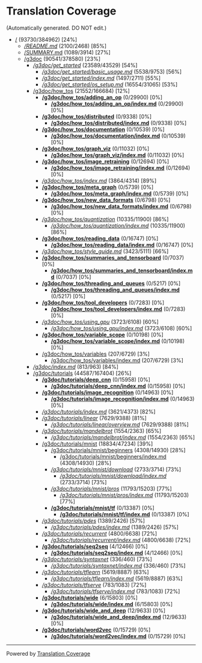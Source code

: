# Translation Coverage                         
(Automatically generated. DO NOT edit.)
* [/](/) (93730/384962) [24%]
  * [*/README.md*](/README.md) (2100/2468) [85%]
  * [/SUMMARY.md](/SUMMARY.md) (1089/3914) [27%]
  * [/g3doc](/g3doc) (90541/378580) [23%]
    * [*/g3doc/get_started*](/g3doc/get_started) (23589/43529) [54%]
      * [*/g3doc/get_started/basic_usage.md*](/g3doc/get_started/basic_usage.md) (5538/9753) [56%]
      * [*/g3doc/get_started/index.md*](/g3doc/get_started/index.md) (1497/2711) [55%]
      * [*/g3doc/get_started/os_setup.md*](/g3doc/get_started/os_setup.md) (16554/31065) [53%]
    * [/g3doc/how_tos](/g3doc/how_tos) (21552/166684) [12%]
      * [**/g3doc/how_tos/adding_an_op**](/g3doc/how_tos/adding_an_op) (0/29900) [0%]
        * [**/g3doc/how_tos/adding_an_op/index.md**](/g3doc/how_tos/adding_an_op/index.md) (0/29900) [0%]
      * [**/g3doc/how_tos/distributed**](/g3doc/how_tos/distributed) (0/9338) [0%]
        * [**/g3doc/how_tos/distributed/index.md**](/g3doc/how_tos/distributed/index.md) (0/9338) [0%]
      * [**/g3doc/how_tos/documentation**](/g3doc/how_tos/documentation) (0/10539) [0%]
        * [**/g3doc/how_tos/documentation/index.md**](/g3doc/how_tos/documentation/index.md) (0/10539) [0%]
      * [**/g3doc/how_tos/graph_viz**](/g3doc/how_tos/graph_viz) (0/11032) [0%]
        * [**/g3doc/how_tos/graph_viz/index.md**](/g3doc/how_tos/graph_viz/index.md) (0/11032) [0%]
      * [**/g3doc/how_tos/image_retraining**](/g3doc/how_tos/image_retraining) (0/12694) [0%]
        * [**/g3doc/how_tos/image_retraining/index.md**](/g3doc/how_tos/image_retraining/index.md) (0/12694) [0%]
      * [*/g3doc/how_tos/index.md*](/g3doc/how_tos/index.md) (3864/4314) [89%]
      * [**/g3doc/how_tos/meta_graph**](/g3doc/how_tos/meta_graph) (0/5739) [0%]
        * [**/g3doc/how_tos/meta_graph/index.md**](/g3doc/how_tos/meta_graph/index.md) (0/5739) [0%]
      * [**/g3doc/how_tos/new_data_formats**](/g3doc/how_tos/new_data_formats) (0/6798) [0%]
        * [**/g3doc/how_tos/new_data_formats/index.md**](/g3doc/how_tos/new_data_formats/index.md) (0/6798) [0%]
      * [*/g3doc/how_tos/quantization*](/g3doc/how_tos/quantization) (10335/11900) [86%]
        * [*/g3doc/how_tos/quantization/index.md*](/g3doc/how_tos/quantization/index.md) (10335/11900) [86%]
      * [**/g3doc/how_tos/reading_data**](/g3doc/how_tos/reading_data) (0/16747) [0%]
        * [**/g3doc/how_tos/reading_data/index.md**](/g3doc/how_tos/reading_data/index.md) (0/16747) [0%]
      * [*/g3doc/how_tos/style_guide.md*](/g3doc/how_tos/style_guide.md) (3423/5111) [66%]
      * [**/g3doc/how_tos/summaries_and_tensorboard**](/g3doc/how_tos/summaries_and_tensorboard) (0/7037) [0%]
        * [**/g3doc/how_tos/summaries_and_tensorboard/index.md**](/g3doc/how_tos/summaries_and_tensorboard/index.md) (0/7037) [0%]
      * [**/g3doc/how_tos/threading_and_queues**](/g3doc/how_tos/threading_and_queues) (0/5217) [0%]
        * [**/g3doc/how_tos/threading_and_queues/index.md**](/g3doc/how_tos/threading_and_queues/index.md) (0/5217) [0%]
      * [**/g3doc/how_tos/tool_developers**](/g3doc/how_tos/tool_developers) (0/7283) [0%]
        * [**/g3doc/how_tos/tool_developers/index.md**](/g3doc/how_tos/tool_developers/index.md) (0/7283) [0%]
      * [*/g3doc/how_tos/using_gpu*](/g3doc/how_tos/using_gpu) (3723/6108) [60%]
        * [*/g3doc/how_tos/using_gpu/index.md*](/g3doc/how_tos/using_gpu/index.md) (3723/6108) [60%]
      * [**/g3doc/how_tos/variable_scope**](/g3doc/how_tos/variable_scope) (0/10198) [0%]
        * [**/g3doc/how_tos/variable_scope/index.md**](/g3doc/how_tos/variable_scope/index.md) (0/10198) [0%]
      * [/g3doc/how_tos/variables](/g3doc/how_tos/variables) (207/6729) [3%]
        * [/g3doc/how_tos/variables/index.md](/g3doc/how_tos/variables/index.md) (207/6729) [3%]
    * [*/g3doc/index.md*](/g3doc/index.md) (813/963) [84%]
    * [/g3doc/tutorials](/g3doc/tutorials) (44587/167404) [26%]
      * [**/g3doc/tutorials/deep_cnn**](/g3doc/tutorials/deep_cnn) (0/15958) [0%]
        * [**/g3doc/tutorials/deep_cnn/index.md**](/g3doc/tutorials/deep_cnn/index.md) (0/15958) [0%]
      * [**/g3doc/tutorials/image_recognition**](/g3doc/tutorials/image_recognition) (0/14963) [0%]
        * [**/g3doc/tutorials/image_recognition/index.md**](/g3doc/tutorials/image_recognition/index.md) (0/14963) [0%]
      * [*/g3doc/tutorials/index.md*](/g3doc/tutorials/index.md) (3621/4373) [82%]
      * [*/g3doc/tutorials/linear*](/g3doc/tutorials/linear) (7629/9388) [81%]
        * [*/g3doc/tutorials/linear/overview.md*](/g3doc/tutorials/linear/overview.md) (7629/9388) [81%]
      * [*/g3doc/tutorials/mandelbrot*](/g3doc/tutorials/mandelbrot) (1554/2363) [65%]
        * [*/g3doc/tutorials/mandelbrot/index.md*](/g3doc/tutorials/mandelbrot/index.md) (1554/2363) [65%]
      * [/g3doc/tutorials/mnist](/g3doc/tutorials/mnist) (18834/47234) [39%]
        * [/g3doc/tutorials/mnist/beginners](/g3doc/tutorials/mnist/beginners) (4308/14930) [28%]
          * [/g3doc/tutorials/mnist/beginners/index.md](/g3doc/tutorials/mnist/beginners/index.md) (4308/14930) [28%]
        * [*/g3doc/tutorials/mnist/download*](/g3doc/tutorials/mnist/download) (2733/3714) [73%]
          * [*/g3doc/tutorials/mnist/download/index.md*](/g3doc/tutorials/mnist/download/index.md) (2733/3714) [73%]
        * [*/g3doc/tutorials/mnist/pros*](/g3doc/tutorials/mnist/pros) (11793/15203) [77%]
          * [*/g3doc/tutorials/mnist/pros/index.md*](/g3doc/tutorials/mnist/pros/index.md) (11793/15203) [77%]
        * [**/g3doc/tutorials/mnist/tf**](/g3doc/tutorials/mnist/tf) (0/13387) [0%]
          * [**/g3doc/tutorials/mnist/tf/index.md**](/g3doc/tutorials/mnist/tf/index.md) (0/13387) [0%]
      * [*/g3doc/tutorials/pdes*](/g3doc/tutorials/pdes) (1389/2426) [57%]
        * [*/g3doc/tutorials/pdes/index.md*](/g3doc/tutorials/pdes/index.md) (1389/2426) [57%]
      * [*/g3doc/tutorials/recurrent*](/g3doc/tutorials/recurrent) (4800/6638) [72%]
        * [*/g3doc/tutorials/recurrent/index.md*](/g3doc/tutorials/recurrent/index.md) (4800/6638) [72%]
      * [**/g3doc/tutorials/seq2seq**](/g3doc/tutorials/seq2seq) (4/12466) [0%]
        * [**/g3doc/tutorials/seq2seq/index.md**](/g3doc/tutorials/seq2seq/index.md) (4/12466) [0%]
      * [*/g3doc/tutorials/syntaxnet*](/g3doc/tutorials/syntaxnet) (336/460) [73%]
        * [*/g3doc/tutorials/syntaxnet/index.md*](/g3doc/tutorials/syntaxnet/index.md) (336/460) [73%]
      * [*/g3doc/tutorials/tflearn*](/g3doc/tutorials/tflearn) (5619/8887) [63%]
        * [*/g3doc/tutorials/tflearn/index.md*](/g3doc/tutorials/tflearn/index.md) (5619/8887) [63%]
      * [*/g3doc/tutorials/tfserve*](/g3doc/tutorials/tfserve) (783/1083) [72%]
        * [*/g3doc/tutorials/tfserve/index.md*](/g3doc/tutorials/tfserve/index.md) (783/1083) [72%]
      * [**/g3doc/tutorials/wide**](/g3doc/tutorials/wide) (6/15803) [0%]
        * [**/g3doc/tutorials/wide/index.md**](/g3doc/tutorials/wide/index.md) (6/15803) [0%]
      * [**/g3doc/tutorials/wide_and_deep**](/g3doc/tutorials/wide_and_deep) (12/9633) [0%]
        * [**/g3doc/tutorials/wide_and_deep/index.md**](/g3doc/tutorials/wide_and_deep/index.md) (12/9633) [0%]
      * [**/g3doc/tutorials/word2vec**](/g3doc/tutorials/word2vec) (0/15729) [0%]
        * [**/g3doc/tutorials/word2vec/index.md**](/g3doc/tutorials/word2vec/index.md) (0/15729) [0%]

---
Powered by [Translation Coverage](https://github.com/hunkim/translation_coverage)

